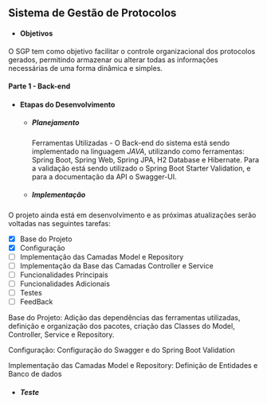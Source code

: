 ## Sistema de Gestão de Protocolos



- #### Objetivos

O SGP tem como objetivo facilitar o controle organizacional dos protocolos gerados, permitindo armazenar ou alterar todas as informações necessárias de uma forma dinâmica e simples.



#### Parte 1 - Back-end

- #### Etapas do Desenvolvimento

  - ##### Planejamento

    Ferramentas Utilizadas - O Back-end do sistema está sendo implementado na linguagem *JAVA*, utilizando como ferramentas: Spring Boot, Spring Web, Spring JPA, H2 Database e Hibernate. Para a validação está sendo utilizado o Spring Boot Starter Validation, e para a documentação da API o Swagger-UI.

  - ##### Implementação
O projeto ainda está em desenvolvimento e as próximas atualizações serão voltadas nas seguintes tarefas:

- [x] Base do Projeto
- [x] Configuração
- [ ] Implementação das Camadas Model e Repository
- [ ] Implementação da Base das Camadas Controller e Service
- [ ] Funcionalidades Principais
- [ ] Funcionalidades Adicionais
- [ ] Testes
- [ ] FeedBack

Base do Projeto: Adição das dependências das ferramentas utilizadas,
definição e organização dos pacotes,
criação das Classes do Model, Controller, Service e Repository.

Configuração: Configuração do Swagger e do Spring Boot Validation

Implementação das Camadas Model e Repository: Definição de Entidades e Banco de dados

    

  - ##### Teste
